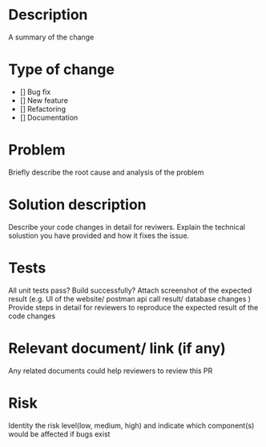 # Description 
A summary of the change 


# Type of change 
- [] Bug fix
- [] New feature
- [] Refactoring
- [] Documentation 


# Problem
Briefly describe the root cause and analysis of the problem 


# Solution description
Describe your code changes in detail for reviwers. 
Explain the technical solustion you have provided and how it fixes the issue.


# Tests 
All unit tests pass?
Build successfully? 
Attach screenshot of the expected result (e.g. UI of the website/ postman api call result/ database changes )
Provide steps in detail for reviewers to reproduce the expected result of the code changes 


# Relevant document/ link (if any) 
Any related documents could help reviewers to review this PR 


# Risk
Identity the risk level(low, medium, high) and indicate which component(s) would be affected if bugs exist 
